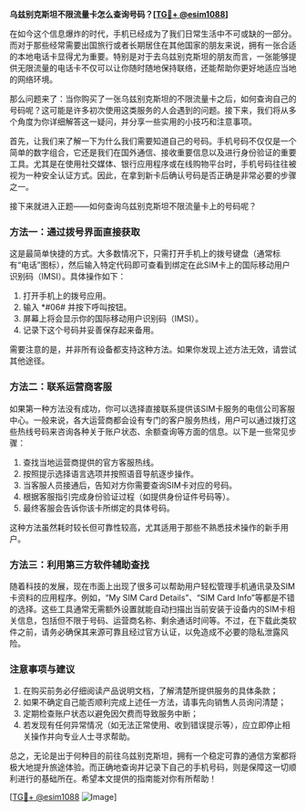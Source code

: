 **乌兹别克斯坦不限流量卡怎么查询号码？[[TG💪+ @esim1088](https://t.me/s/esim1088)]**

在如今这个信息爆炸的时代，手机已经成为了我们日常生活中不可或缺的一部分。而对于那些经常需要出国旅行或者长期居住在其他国家的朋友来说，拥有一张合适的本地电话卡显得尤为重要。特别是对于去乌兹别克斯坦的朋友而言，一张能够提供无限流量的电话卡不仅可以让你随时随地保持联络，还能帮助你更好地适应当地的网络环境。

那么问题来了：当你购买了一张乌兹别克斯坦的不限流量卡之后，如何查询自己的号码呢？这可能是许多初次使用这类服务的人会遇到的问题。接下来，我们将从多个角度为你详细解答这一疑问，并分享一些实用的小技巧和注意事项。

首先，让我们来了解一下为什么我们需要知道自己的号码。手机号码不仅仅是一个简单的数字组合，它还是我们在国外通信、接收重要信息以及进行身份验证的重要工具。尤其是在使用社交媒体、银行应用程序或在线购物平台时，手机号码往往被视为一种安全认证方式。因此，在拿到新卡后确认号码是否正确是非常必要的步骤之一。

接下来就进入正题——如何查询乌兹别克斯坦不限流量卡上的号码呢？

### 方法一：通过拨号界面直接获取

这是最简单快捷的方式。大多数情况下，只需打开手机上的拨号键盘（通常标有“电话”图标），然后输入特定代码即可查看到绑定在此SIM卡上的国际移动用户识别码（IMSI）。具体操作如下：

1. 打开手机上的拨号应用。
2. 输入 *#06# 并按下呼叫按钮。
3. 屏幕上将会显示你的国际移动用户识别码（IMSI）。
4. 记录下这个号码并妥善保存起来备用。

需要注意的是，并非所有设备都支持这种方法。如果你发现上述方法无效，请尝试其他途径。

### 方法二：联系运营商客服

如果第一种方法没有成功，你可以选择直接联系提供该SIM卡服务的电信公司客服中心。一般来说，各大运营商都会设有专门的客户服务热线，用户可以通过拨打这些热线号码来咨询各种关于账户状态、余额查询等方面的信息。以下是一些常见步骤：

1. 查找当地运营商提供的官方客服热线。
2. 按照提示选择语言选项并按照语音导航逐步操作。
3. 当客服人员接通后，告知对方你需要查询SIM卡对应的号码。
4. 根据客服指引完成身份验证过程（如提供身份证件号码等）。
5. 最终客服会告诉你该卡所绑定的具体号码。

这种方法虽然耗时较长但可靠性较高，尤其适用于那些不熟悉技术操作的新手用户。

### 方法三：利用第三方软件辅助查找

随着科技的发展，现在市面上出现了很多可以帮助用户轻松管理手机通讯录及SIM卡资料的应用程序。例如，“My SIM Card Details”、“SIM Card Info”等都是不错的选择。这些工具通常无需额外设置就能自动扫描出当前安装于设备内的SIM卡相关信息，包括但不限于号码、运营商名称、剩余通话时间等。不过，在下载此类软件之前，请务必确保其来源可靠且经过官方认证，以免造成不必要的隐私泄露风险。

### 注意事项与建议

1. 在购买前务必仔细阅读产品说明文档，了解清楚所提供服务的具体条款；
2. 如果不确定自己能否顺利完成上述任一方法，请事先向销售人员询问清楚；
3. 定期检查账户状态以避免因欠费而导致服务中断；
4. 若发现有任何异常情况（如无法正常使用、收到错误提示等），应立即停止相关操作并向专业人士寻求帮助。

总之，无论是出于何种目的前往乌兹别克斯坦，拥有一个稳定可靠的通信方案都将极大地提升旅途体验。而正确地查询并记录下自己的手机号码，则是保障这一切顺利进行的基础所在。希望本文提供的指南能对你有所帮助！

[[TG💪+ @esim1088](https://t.me/s/esim1088) ![Image](https://i.postimg.cc/4NQfJmqS/Snipaste-2025-05-13-00-14-12.png)]